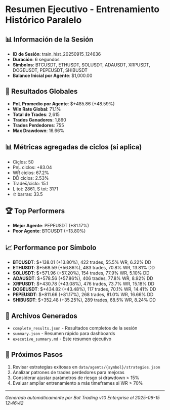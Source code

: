 # Resumen Ejecutivo - Entrenamiento Histórico Paralelo

## 📊 Información de la Sesión
- **ID de Sesión**: train_hist_20250915_124636
- **Duración**: 6 segundos
- **Símbolos**: BTCUSDT, ETHUSDT, SOLUSDT, ADAUSDT, XRPUSDT, DOGEUSDT, PEPEUSDT, SHIBUSDT
- **Balance Inicial por Agente**: $1,000.00

## 🎯 Resultados Globales
- **PnL Promedio por Agente**: $+485.86 (+48.59%)
- **Win Rate Global**: 71.1%
- **Total de Trades**: 2,615
- **Trades Ganadores**: 1,860
- **Trades Perdedores**: 755
- **Max Drawdown**: 16.66%

## 📊 Métricas agregadas de ciclos (si aplica)
- Ciclos: 50
- PnL̄ ciclos: +83.04
- WR̄ ciclos: 67.2%
- DD̄ ciclos: 2.53%
- Trades̄/ciclo: 15.1
- L tot: 2861, S tot: 3171
- ⏱̄ barras: 33.5


## 🏆 Top Performers
- **Mejor Agente**: PEPEUSDT (+81.17%)
- **Peor Agente**: BTCUSDT (+13.80%)

## 📈 Performance por Símbolo
- **BTCUSDT**: $+138.01 (+13.80%), 422 trades, 55.5% WR, 6.22% DD
- **ETHUSDT**: $+568.59 (+56.86%), 483 trades, 70.8% WR, 13.81% DD
- **SOLUSDT**: $+571.96 (+57.20%), 154 trades, 77.9% WR, 5.10% DD
- **ADAUSDT**: $+578.56 (+57.86%), 406 trades, 77.8% WR, 8.92% DD
- **XRPUSDT**: $+430.78 (+43.08%), 476 trades, 73.7% WR, 15.18% DD
- **DOGEUSDT**: $+434.82 (+43.48%), 117 trades, 70.1% WR, 14.41% DD
- **PEPEUSDT**: $+811.66 (+81.17%), 268 trades, 81.0% WR, 16.66% DD
- **SHIBUSDT**: $+352.48 (+35.25%), 289 trades, 68.5% WR, 8.24% DD

## 📁 Archivos Generados
- `complete_results.json` - Resultados completos de la sesión
- `summary.json` - Resumen rápido para dashboards
- `executive_summary.md` - Este resumen ejecutivo

## 🎯 Próximos Pasos
1. Revisar estrategias exitosas en `data/agents/{symbol}/strategies.json`
2. Analizar patrones de trades perdedores para mejoras
3. Considerar ajustar parámetros de riesgo si drawdown > 15%
4. Evaluar ampliar entrenamiento a más timeframes si WR > 70%

---
*Generado automáticamente por Bot Trading v10 Enterprise el 2025-09-15 12:46:42*
